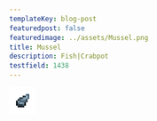 ```yaml
---
templateKey: blog-post
featuredpost: false
featuredimage: ../assets/Mussel.png
title: Mussel
description: Fish|Crabpot
testfield: 1438
---
```

![Mussel](../assets/Mussel.png)